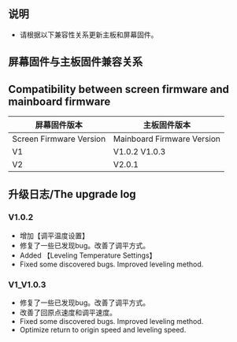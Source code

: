 ## 说明
- 请根据以下兼容性关系更新主板和屏幕固件。

## 屏幕固件与主板固件兼容关系
## Compatibility between screen firmware and mainboard firmware

| 屏幕固件版本 | 主板固件版本 |
|-------------------------|----------------------------|
| Screen Firmware Version | Mainboard Firmware Version |
|           V1            |        V1.0.2 V1.0.3       |
|           V2            |          V2.0.1            |


## 升级日志/The upgrade log
### V1.0.2
- 增加【调平温度设置】
- 修复了一些已发现bug。改善了调平方式。
- Added 【Leveling Temperature Settings】
- Fixed some discovered bugs. Improved leveling method.

### V1_V1.0.3
- 修复了一些已发现bug。改善了调平方式。
- 改善了回原点速度和调平速度。
- Fixed some discovered bugs. Improved leveling method.
- Optimize return to origin speed and leveling speed.
